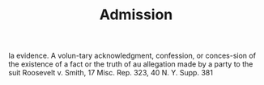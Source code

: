 ---
title: Admission
letter: A
permalink: "/definitions/admission.html"
body: Ia evidence. A volun-tary acknowledgment, confession, or conces-sion of the
  existence of a fact or the truth of au allegation made by a party to the suit Roosevelt
  v. Smith, 17 Misc. Rep. 323, 40 N. Y. Supp. 381
published_at: '2018-07-07'
source: Black's Law Dictionary
layout: post
---